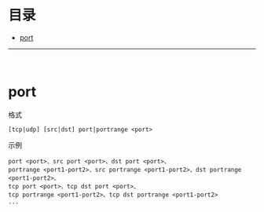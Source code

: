 # 目录

- [port](#port)

---

<br/>

# port
格式
```
[tcp|udp] [src|dst] port|portrange <port>
```


示例
```
port <port>、src port <port>、dst port <port>、
portrange <port1-port2>、src portrange <port1-port2>、dst portrange <port1-port2>、
tcp port <port>、tcp dst port <port>、
tcp portrange <port1-port2>、tcp dst portrange <port1-port2>
...
```




